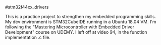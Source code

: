 #stm32f44xx_drivers

This is a practice project to strengthen my embedded programming skills. My dev environment is STM32CubeIDE running in a Ubuntu 18.04 VM.
I'm following the "Mastering Microcontroller with Embedded Driver Development"
course on UDEMY.  I left off at video 94, in the function implementation .c file.
